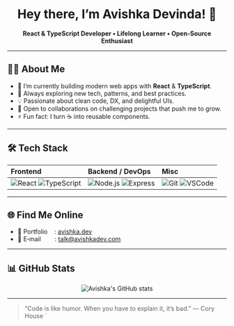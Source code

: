 <!-- avishka.md -->

<h1 align="center">Hey there, I’m Avishka Devinda! 👋</h1>

<p align="center">
  <b>React & TypeScript Developer • Lifelong Learner • Open‑Source Enthusiast</b>
</p>

---

## 👨‍💻 About Me
- 🔭 I’m currently building modern web apps with **React** & **TypeScript**.  
- 🌱 Always exploring new tech, patterns, and best practices.  
- 💡 Passionate about clean code, DX, and delightful UIs.  
- 💞️ Open to collaborations on challenging projects that push me to grow.  
- ⚡ Fun fact: I turn ☕ into reusable components.

---

## 🛠️ Tech Stack
| Frontend | Backend / DevOps | Misc |
|:--|:--|:--|
| ![React](https://img.shields.io/badge/React-20232A?style=for-the-badge&logo=react&logoColor=61DAFB) ![TypeScript](https://img.shields.io/badge/TypeScript-007ACC?style=for-the-badge&logo=typescript&logoColor=white) | ![Node.js](https://img.shields.io/badge/Node.js-339933?style=for-the-badge&logo=node.js&logoColor=white) ![Express](https://img.shields.io/badge/Express-000000?style=for-the-badge&logo=express&logoColor=white) | ![Git](https://img.shields.io/badge/Git-F05032?style=for-the-badge&logo=git&logoColor=white) ![VSCode](https://img.shields.io/badge/VS_Code-007ACC?style=for-the-badge&logo=visual-studio-code&logoColor=white) |

---

## 🌐 Find Me Online
- 🔗 Portfolio&nbsp;&nbsp;&nbsp;&nbsp;: [avishka.dev](https://avishka.dev)  
- 📧 E‑mail&nbsp;&nbsp;&nbsp;&nbsp;&nbsp;&nbsp;&nbsp;&nbsp;: [talk@avishkadev.com](mailto:talk@avishkadev.com)

---

## 📊 GitHub Stats
<p align="center">
  <img src="https://github-readme-stats.vercel.app/api?username=avishkadev&show_icons=true&theme=tokyonight" alt="Avishka's GitHub stats" />
</p>

---

> “Code is like humor. When you have to explain it, it’s bad.” — Cory House
`


<!--
### Hi there 👋

- 👋 Greetings, I am Avishka Devinda.
- 👀 I have a keen interest in 💻 Typescript.
- ⚛ As a react js developer.
- 🌱 I am currently expanding my knowledge and skills with Typescript.
- 👨‍💻 You can check out my portfolio at 🌐 https://avishka.dev
- 💞️ I am always open to collaborating on exciting projects that challenge me and help me grow.
- 📫 To get in touch with me, please feel free to email me at 📧 talk@avishkadev.com
-->
<!--
**avishka-devinda/avishka-devinda** is a ✨ _special_ ✨ repository because its `README.md` (this file) appears on your GitHub profile.

Here are some ideas to get you started:

- 🔭 I’m currently working on ...
- 🌱 I’m currently learning ...
- 👯 I’m looking to collaborate on ...
- 🤔 I’m looking for help with ...
- 💬 Ask me about ...
- 📫 How to reach me: ...
- 😄 Pronouns: ...
- ⚡ Fun fact: ...
-->
